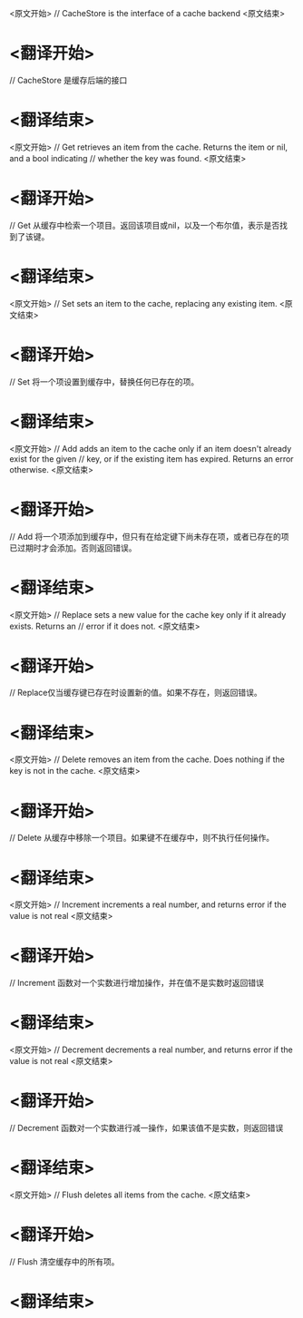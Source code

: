 
<原文开始>
// CacheStore is the interface of a cache backend
<原文结束>

# <翻译开始>
// CacheStore 是缓存后端的接口
# <翻译结束>


<原文开始>
	// Get retrieves an item from the cache. Returns the item or nil, and a bool indicating
	// whether the key was found.
<原文结束>

# <翻译开始>
// Get 从缓存中检索一个项目。返回该项目或nil，以及一个布尔值，表示是否找到了该键。
# <翻译结束>


<原文开始>
// Set sets an item to the cache, replacing any existing item.
<原文结束>

# <翻译开始>
// Set 将一个项设置到缓存中，替换任何已存在的项。
# <翻译结束>


<原文开始>
	// Add adds an item to the cache only if an item doesn't already exist for the given
	// key, or if the existing item has expired. Returns an error otherwise.
<原文结束>

# <翻译开始>
// Add 将一个项添加到缓存中，但只有在给定键下尚未存在项，或者已存在的项已过期时才会添加。否则返回错误。
# <翻译结束>


<原文开始>
	// Replace sets a new value for the cache key only if it already exists. Returns an
	// error if it does not.
<原文结束>

# <翻译开始>
// Replace仅当缓存键已存在时设置新的值。如果不存在，则返回错误。
# <翻译结束>


<原文开始>
// Delete removes an item from the cache. Does nothing if the key is not in the cache.
<原文结束>

# <翻译开始>
// Delete 从缓存中移除一个项目。如果键不在缓存中，则不执行任何操作。
# <翻译结束>


<原文开始>
// Increment increments a real number, and returns error if the value is not real
<原文结束>

# <翻译开始>
// Increment 函数对一个实数进行增加操作，并在值不是实数时返回错误
# <翻译结束>


<原文开始>
// Decrement decrements a real number, and returns error if the value is not real
<原文结束>

# <翻译开始>
// Decrement 函数对一个实数进行减一操作，如果该值不是实数，则返回错误
# <翻译结束>


<原文开始>
// Flush deletes all items from the cache.
<原文结束>

# <翻译开始>
// Flush 清空缓存中的所有项。
# <翻译结束>

